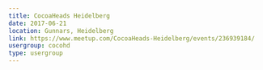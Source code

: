 ```yaml
---
title: CocoaHeads Heidelberg
date: 2017-06-21
location: Gunnars, Heidelberg
link: https://www.meetup.com/CocoaHeads-Heidelberg/events/236939184/
usergroup: cocohd
type: usergroup
---
```

